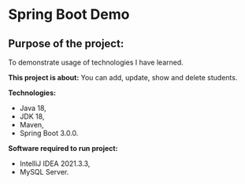 # Spring Boot Demo
## Purpose of the project:
To demonstrate usage of technologies I have learned.

**This project is about:** You can add, update, show and delete students.

**Technologies:**
- Java 18,
- JDK 18,
- Maven,
- Spring Boot 3.0.0.

**Software required to run project:**
- IntelliJ IDEA 2021.3.3,
- MySQL Server.
